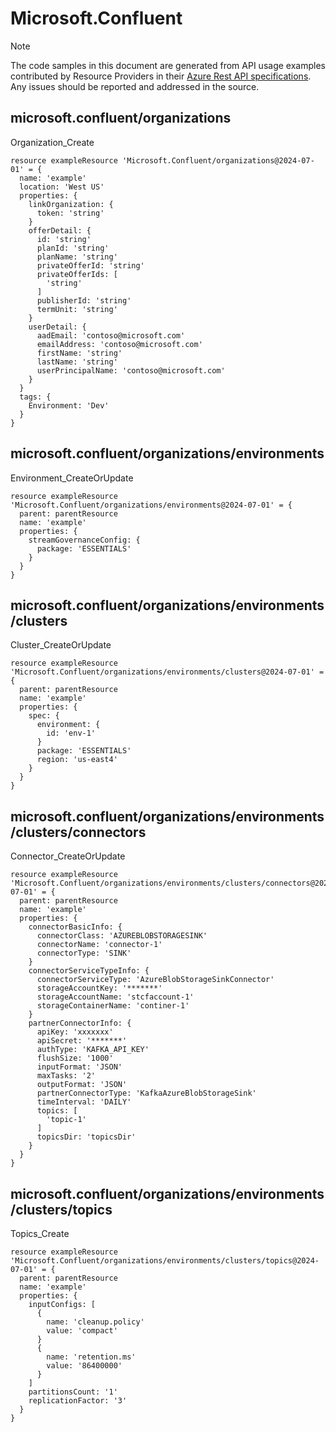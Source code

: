 # Microsoft.Confluent
  
> [!NOTE]
> The code samples in this document are generated from API usage examples contributed by Resource Providers in their [Azure Rest API specifications](https://github.com/Azure/azure-rest-api-specs). Any issues should be reported and addressed in the source.


## microsoft.confluent/organizations

Organization_Create
```bicep
resource exampleResource 'Microsoft.Confluent/organizations@2024-07-01' = {
  name: 'example'
  location: 'West US'
  properties: {
    linkOrganization: {
      token: 'string'
    }
    offerDetail: {
      id: 'string'
      planId: 'string'
      planName: 'string'
      privateOfferId: 'string'
      privateOfferIds: [
        'string'
      ]
      publisherId: 'string'
      termUnit: 'string'
    }
    userDetail: {
      aadEmail: 'contoso@microsoft.com'
      emailAddress: 'contoso@microsoft.com'
      firstName: 'string'
      lastName: 'string'
      userPrincipalName: 'contoso@microsoft.com'
    }
  }
  tags: {
    Environment: 'Dev'
  }
}
```

## microsoft.confluent/organizations/environments

Environment_CreateOrUpdate
```bicep
resource exampleResource 'Microsoft.Confluent/organizations/environments@2024-07-01' = {
  parent: parentResource 
  name: 'example'
  properties: {
    streamGovernanceConfig: {
      package: 'ESSENTIALS'
    }
  }
}
```

## microsoft.confluent/organizations/environments/clusters

Cluster_CreateOrUpdate
```bicep
resource exampleResource 'Microsoft.Confluent/organizations/environments/clusters@2024-07-01' = {
  parent: parentResource 
  name: 'example'
  properties: {
    spec: {
      environment: {
        id: 'env-1'
      }
      package: 'ESSENTIALS'
      region: 'us-east4'
    }
  }
}
```

## microsoft.confluent/organizations/environments/clusters/connectors

Connector_CreateOrUpdate
```bicep
resource exampleResource 'Microsoft.Confluent/organizations/environments/clusters/connectors@2024-07-01' = {
  parent: parentResource 
  name: 'example'
  properties: {
    connectorBasicInfo: {
      connectorClass: 'AZUREBLOBSTORAGESINK'
      connectorName: 'connector-1'
      connectorType: 'SINK'
    }
    connectorServiceTypeInfo: {
      connectorServiceType: 'AzureBlobStorageSinkConnector'
      storageAccountKey: '*******'
      storageAccountName: 'stcfaccount-1'
      storageContainerName: 'continer-1'
    }
    partnerConnectorInfo: {
      apiKey: 'xxxxxxx'
      apiSecret: '*******'
      authType: 'KAFKA_API_KEY'
      flushSize: '1000'
      inputFormat: 'JSON'
      maxTasks: '2'
      outputFormat: 'JSON'
      partnerConnectorType: 'KafkaAzureBlobStorageSink'
      timeInterval: 'DAILY'
      topics: [
        'topic-1'
      ]
      topicsDir: 'topicsDir'
    }
  }
}
```

## microsoft.confluent/organizations/environments/clusters/topics

Topics_Create
```bicep
resource exampleResource 'Microsoft.Confluent/organizations/environments/clusters/topics@2024-07-01' = {
  parent: parentResource 
  name: 'example'
  properties: {
    inputConfigs: [
      {
        name: 'cleanup.policy'
        value: 'compact'
      }
      {
        name: 'retention.ms'
        value: '86400000'
      }
    ]
    partitionsCount: '1'
    replicationFactor: '3'
  }
}
```
